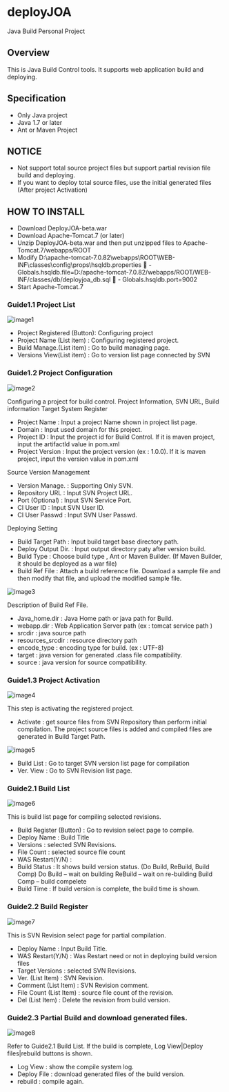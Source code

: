 # deployJOA
 Java Build Personal Project

## Overview
 This is Java Build Control tools. It supports web application build and deploying.

## Specification
 - Only Java project
 - Java 1.7 or later
 - Ant or Maven Project

 ## NOTICE
 - Not support total source project files but support partial revision file build and deploying.
 - If you want to deploy total source files, use the initial generated files (After project Activation)
 
 ## HOW TO INSTALL
 - Download DeployJOA-beta.war
 - Download Apache-Tomcat.7 (or later)
 - Unzip DeployJOA-beta.war and then put unzipped files to Apache-Tomcat.7/webapps/ROOT
 - Modify D:\apache-tomcat-7.0.82\webapps\ROOT\WEB-INF\classes\config\props\hsqldb.properties
  - Globals.hsqldb.file=D:/apache-tomcat-7.0.82/webapps/ROOT/WEB-INF/classes/db/deployjoa_db.sql
  - Globals.hsqldb.port=9002
 - Start Apache-Tomcat.7
 
 ### Guide1.1 Project List
 
 ![image1](./guide/image1.PNG)
 
 - Project Registered (Button): Configuring project
 - Project Name (List item) : Configuring registered project.
 - Build Manage.(List item) : Go to build managing page.
 - Versions View(List item) : Go to version list page connected by SVN
 
 ### Guide1.2 Project Configuration
 
 ![image2](./guide/image2.PNG)
 
 Configuring a project for build control. Project Information, SVN URL, Build information
 Target System Register
 - Project Name : Input a project Name shown in project list page.
 - Domain : Input used domain for this project.
 - Project ID : Input the project id for Build Control. If it is maven project, input the artifactId value in pom.xml
 - Project Version : Input the project version (ex : 1.0.0). If it is maven project, input the version value in pom.xml

 Source Version Management
 - Version Manage. : Supporting Only SVN.
 - Repository URL : Input SVN Project URL. 
 - Port (Optional) : Input SVN Service Port.
 - CI User ID : Input SVN User ID.
 - CI User Passwd : Input SVN User Passwd.
 
 Deploying Setting
 - Build Target Path : Input build target base directory path.
 - Deploy Output Dir. : Input output directory paty after version build.
 - Build Type : Choose build type , Ant or Maven Builder.
                (If Maven Builder, it should be deployed as a war file)
 - Build Ref File : Attach a build reference file.
                    Download a sample file and then modify that file, and upload the modified sample file.

 ![image3](./guide/image3.PNG)

 Description of Build Ref File.
 
 - Java_home.dir : Java Home path or java path for Build.
 - webapp.dir : Web Application Server path (ex : tomcat service path )
 - srcdir : java source path
 - resources_srcdir : resource directory path
 - encode_type : encoding type for build. (ex : UTF-8)
 - target : java version for generated .class file compatibility.
 - source : java version for source compatibility.

 ### Guide1.3 Project Activation
 
 ![image4](./guide/image4.PNG)
 
 This step is activating the registered project.
 - Activate : get source files from SVN Repository than perform initial compilation.
              The project source files is added and compiled files are generated in Build Target Path.
 
 ![image5](./guide/image5.PNG)
 
 - Build List : Go to target SVN version list page for compilation
 - Ver. View : Go to SVN Revision list page.
 
 ### Guide2.1 Build List
 
 ![image6](./guide/image6.PNG)
 
 This is build list page for compiling selected revisions.
 - Build Register (Button) : Go to revision select page to compile.
 - Deploy Name : Build Title
 - Versions : selected SVN Revisions.
 - File Count : selected source file count
 - WAS Restart(Y/N) :
 - Build Status : It shows build version status. (Do Build, ReBuild, Build Comp)
                  Do Build – wait on building
                  ReBuild – wait on re-building
                  Build Comp – build compelete
 - Build Time : If build version is complete, the build time is shown.
 
 ### Guide2.2 Build Register
 
 ![image7](./guide/image7.PNG)
 
 This is SVN Revision select page for partial compilation.
 - Deploy Name : Input Build Title.
 - WAS Restart(Y/N) : Was Restart need or not in deploying build version files
 - Target Versions : selected SVN Revisions.
 - Ver. (List Item) : SVN Revision.
 - Comment (List Item) : SVN Revision comment.
 - File Count (List Item) : source file count of the revision.
 - Del (List Item) : Delete the revision from build version.
 
 ### Guide2.3 Partial Build and download generated files.
 
 ![image8](./guide/image8.PNG)
 
 Refer to Guide2.1 Build List. If the build is complete, Log View|Deploy files|rebuild buttons is shown.
 - Log View : show the compile system log.
 - Deploy File : download generated files of the build version.
 - rebuild : compile again.
 